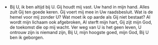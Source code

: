 - Bij U, ik ben altijd bij U.
  Gij houdt mij vast.
  Uw hand in mijn hand.
  Alles zult Gij ten goede keren.
  Gij voert mij mee in Uw raadsbesluit.
  Wat is de hemel voor mij zonder U?
  Wat moet ik op aarde als Gij niet bestaat?
  Al wordt mijn lichaam ook afgebroken,
  Al sterft mijn hart,
  Gij zijt mijn God, de toekomst die op mij wacht.
  Ver weg van U is het geen leven,
  U ontrouw zijn is niemand zijn,
  Bij U, mijn hoogste goed, mijn God,
  Bij U ben ik geborgen.